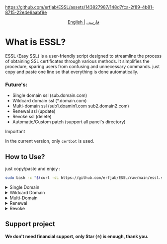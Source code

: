 https://github.com/erfjab/ESSL/assets/143827987/148d7fca-2f89-4b81-8715-22e4e9aabf9e


<p align="center">
  <a href="./README.md">
	English
	</a>
	|
	<a href="./README_fa.md">
	فارسی
	</a>
</p>

# What is ESSL?
ESSL (Easy SSL) is a user-friendly script designed to streamline the process of obtaining SSL certificates through various methods. It simplifies the procedure, sparing users from confusing and unnecessary commands. just copy and paste one line so that everything is done automatically.

### Future's:
- Single domain ssl (sub.domain.com)
- Wildcard domain ssl (*.domain.com)
- Multi-domain ssl (sub1.doamin1.com sub2.domain2.com)
- Renewal ssl (update)
- Revoke ssl (delete)
- Automatic/Custom patch (support all panel's directory)

> [!IMPORTANT]
> In the current version, only `certbot` is used.


## How to Use?

just copy/paste and enjoy : 

```bash
sudo bash -c "$(curl -sL https://github.com/erfjab/ESSL/raw/main/essl.sh)"
```
<details>

<summary>Single Domain</summary>
	
In single domain after set DNS you only need :
- `domain` (e.g: sub.doamin.com)
- `email`

After receiving ssl, it will show you three path, the first one is for the desired path, the second one is for the border panel path and the third one is for the path of other panels. You received a certificate so easily and easily.
</details>


<details>

<summary>Wildcard Domain</summary>
	
In wildcard domain after set DNS you only need :
- `domain` (e.g: domain.com)
- `email`

Now it gives you a name and text value, which asks you to set them in text dns format, after a few moments, click set enter.

After receiving ssl, it will show you three path, the first one is for the desired path, the second one is for the border panel path and the third one is for the path of other panels. You received a certificate so easily and easily.
</details>


<details>

<summary>Multi-Domain</summary>
	
In Multi domain after set DNS you only need :
- `domain's` (in a line with a space e.g: sub1.domain1.com sub2.domain2.com...)
- `email`

After receiving ssl, it will show you three path, the first one is for the desired path, the second one is for the border panel path and the third one is for the path of other panels. You received a certificate so easily and easily.
</details>

<details>

<summary>Renewal</summary>
	
In renewal you only need :
- `domain` (e.g: *.domain.com (wildcard) sub.domain.com (single))

If it needs to be extended, it will be extended, otherwise it will say that it is not needed yet.
</details>


<details>

<summary>Revoke</summary>
	
In Revoke fi you only need :
- `fullchain.pem path` (e.g: /etc/letsencrypt/live/domain/fullchain.pem)

In revoke, it will first show you the list of domains so you can choose the desired domain and copy/paste the exact address of the domain to be revoked.
</details>

## Support project 

**We don't need financial support, only Star (⭐) is enough, thank you.**
